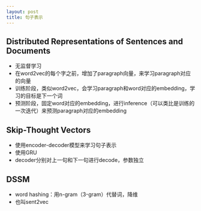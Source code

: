 ```yaml
---
layout: post
title: 句子表示
---
```


## Distributed Representations of Sentences and Documents

* 无监督学习
* 在word2vec的每个字之前，增加了paragraph向量，来学习paragraph对应的向量
* 训练阶段，类似word2vec，会学习paragraph和word对应的embedding，学习的目标是下一个词
* 预测阶段，固定word对应的embedding，进行inference（可以类比是训练的一次迭代）来预测paragraph对应的embedding

## Skip-Thought Vectors 

* 使用encoder-decoder模型来学习句子表示
* 使用GRU
* decoder分别对上一句和下一句进行decode，参数独立

## DSSM
* word hashing：用n-gram（3-gram）代替词，降维
* 也叫sent2vec


